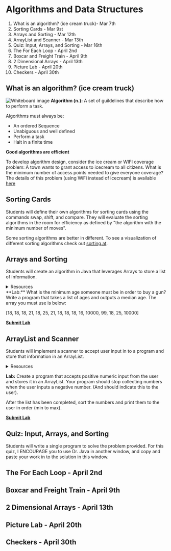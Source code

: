 # Algorithms and Data Structures

1. What is an algorithm? (ice cream truck)- Mar 7th
2. Sorting Cards - Mar 9st
3. Arrays and Sorting - Mar 12th
4. ArrayList and Scanner - Mar 13th
5. Quiz: Input, Arrays, and Sorting - Mar 16th
6. The For Each Loop - April 2nd
7. Boxcar and Freight Train - April 9th
8. 2 Dimensional Arrays - April 13th
9. Picture Lab - April 20th
10. Checkers - April 30th


## What is an algorithm? (ice cream truck)
![Whiteboard image](https://image.ibb.co/bSVxPc/Full_Whiteboard.jpg)
**Algorithm (n.):** A set of guildelines that describe how to perform a task.

Algorithms must always be:
* An ordered Sequence
* Unabiguous and well defined
* Perform a task
* Halt in a finite time

**Good algorithms are efficient**

To develop algorithm design, consider the ice cream or WIFI coverage problem:  A town wants to grant access to icecream to all citizens. What is the minimum number of access points needed to give everyone coverage?  The details of this problem (using WiFi instead of icecream) is available [here](https://docs.google.com/document/d/1npOrwCrM80LCXMgRYGM6V-gNm-pbpIp9KBUca2P5AMs/edit?usp=sharing)

## Sorting Cards
Students will define their own algorithms for sorting cards using the commands swap, shift, and compare.  They will evaluate the sorting algorithms in the room for efficiency as defined by "the algorithm with the minimum number of moves".

Some sorting algorithms are better in different.  To see a visualization of different sorting algorithms check out [sorting.at](http://sorting.at/).

## Arrays and Sorting
Students will create an algorithm in Java that leverages Arrays to store a list of information.

<details>
 <summary>Resources
 </summary>
 
* [Arrays](http://www.fredosaurus.com/notes-java/data/arrays/arrays.html)
* [Practice Coding](http://codingbat.com/java/Array-1)
* Videos (external - not created by Ms. Burton)
  * [Conceptual Introduction to Arrays](https://youtu.be/myWNqAD5j4g)
  * [Initializing an array in Java](https://youtu.be/H2pNneCfbok)
  * [Merging the conceptual and the Java](https://youtu.be/YfSUDW4IasE)
  
</details>
**Lab:** What is the minimum age someone must be in order to buy a gun?  Write a program that takes a list of ages and outputs a median age. The array you must use is below:

[18, 18, 18, 21, 18, 25, 21, 18, 18, 18, 16, 10000, 99, 18, 25, 10000]

[**Submit Lab**](https://blake.instructure.com/courses/1757/assignments/68962)

## ArrayList and Scanner
Students will implement a scanner to accept user input in to a program and store that information in an ArrayList.

<details>
 <summary>Resources
 </summary>

* [ArrayList](https://www.javatpoint.com/java-arraylist)
* [ArrayList and example Program](https://beginnersbook.com/2013/12/java-arraylist/)

</details>

**Lab:** Create a program that accepts positive numeric input from the user and stores it in an ArrayList.  Your program should stop collecting numbers when the user inputs a negative number. (And should indicate this to the user).

After the list has been completed, sort the numbers and print them to the user in order (min to max).

[**Submit Lab**](https://blake.instructure.com/courses/1757/assignments/69662)

## Quiz: Input, Arrays, and Sorting
Students will write a single program to solve the problem provided. For this quiz, I ENCOURAGE you to use Dr. Java in another window, and copy and paste your work in to the solution in this window.

## The For Each Loop - April 2nd

## Boxcar and Freight Train - April 9th

## 2 Dimensional Arrays - April 13th

## Picture Lab - April 20th

## Checkers - April 30th
